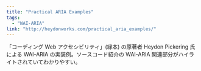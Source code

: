 ```yaml
---
title: "Practical ARIA Examples"
tags:
  - "WAI-ARIA"
link: "http://heydonworks.com/practical_aria_examples/"
---
```


「コーディング Web アクセシビリティ」(緑本) の原著者 Heydon Pickering 氏による WAI-ARIA の実装例。ソースコード紹介の WAI-ARIA 関連部分がハイライトされていてわかりやすい。
